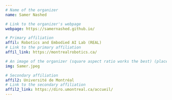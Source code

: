 ```yaml
---
# Name of the organizer
name: Samer Nashed

# Link to the organizer's webpage
webpage: https://samernashed.github.io/

# Primary affiliation
affil: Robotics and Embodied AI Lab (REAL)
# Link to the primary affiliation
affil_link: https://montrealrobotics.ca/

# An image of the organizer (square aspect ratio works the best) (place in the `assets/img/organizers` directory)
img: Samer.jpeg

# Secondary affiliation
affil2: Université de Montréal 
# Link to the secondary affiliation
affil2_link: https://diro.umontreal.ca/accueil/
---
```

